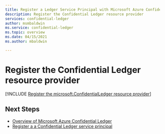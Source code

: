 ```yaml
---
title: Register a Ledger Service Principal with Microsoft Azure Confidential Ledger
description: Register the Confidential Ledger resource provider
services: confidential-ledger
author: msmbaldwin
ms.service: confidential-ledger
ms.topic: overview
ms.date: 04/15/2021
ms.author: mbaldwin

---
```

# Register the Confidential Ledger resource provider

[!INCLUDE [Register the microsoft.ConfidentialLedger resource provider](../../includes/confidential-ledger-register-rp.md)]

## Next Steps

- [Overview of Microsoft Azure Confidential Ledger](overview.md)
- [Register a a Confidential Ledger service principal](register-ledger-service-principal.md)